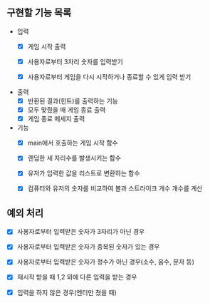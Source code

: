 ## 구현할 기능 목록
- 입력
  - [x] 게임 시작 출력
  - [x] 사용자로부터 3자리 숫자를 입력받기
  - [x] 사용자로부터 게임을 다시 시작하거나 종료할 수 있게 입력 받기


- 출력
  - [x] 반환된 결과(힌트)를 출력하는 기능
  - [x] 모두 맞췄을 때 게임 종료 출력
  - [x] 게임 종료 메세지 출력

- 기능
  - [x] main에서 호출하는 게임 시작 함수
  - [x] 랜덤한 세 자리수를 발생시키는 함수
  - [x] 유저가 입력한 값을 리스트로 변환하는 함수
  - [x] 컴퓨터와 유저의 숫자를 비교하여 볼과 스트라이크 개수 개수를 계산


## 예외 처리    
  - [x] 사용자로부터 입력받은 숫자가 3자리가 아닌 경우
  - [x] 사용자로부터 입력받은 숫자가 중복된 숫자가 있는 경우
  - [x] 사용자로부터 입력받은 숫자가 정수가 아닌 경우(소수, 음수, 문자 등)

  - [x] 재시작 받을 때 1,2 외에 다른 입력을 받는 경우
  - [x] 입력을 하지 않은 경우(엔터만 쳤을 때)